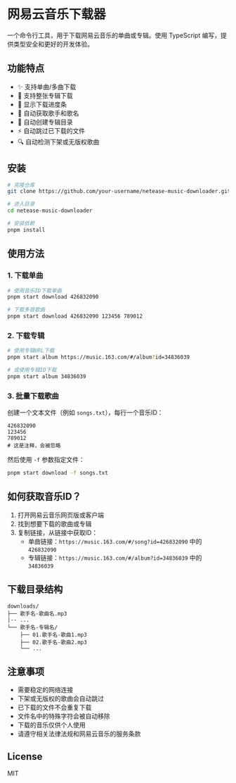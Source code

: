 # 网易云音乐下载器

一个命令行工具，用于下载网易云音乐的单曲或专辑。使用 TypeScript 编写，提供类型安全和更好的开发体验。

## 功能特点

- ✨ 支持单曲/多曲下载
- 📀 支持整张专辑下载
- 🚀 显示下载进度条
- 🎵 自动获取歌手和歌名
- 📂 自动创建专辑目录
- ⚡️ 自动跳过已下载的文件
- 🔍 自动检测下架或无版权歌曲

## 安装

```bash
# 克隆仓库
git clone https://github.com/your-username/netease-music-downloader.git

# 进入目录
cd netease-music-downloader

# 安装依赖
pnpm install
```

## 使用方法

### 1. 下载单曲

```bash
# 使用音乐ID下载单曲
pnpm start download 426832090

# 下载多首歌曲
pnpm start download 426832090 123456 789012
```

### 2. 下载专辑

```bash
# 使用专辑URL下载
pnpm start album https://music.163.com/#/album?id=34836039

# 或使用专辑ID下载
pnpm start album 34836039
```

### 3. 批量下载歌曲

创建一个文本文件（例如 `songs.txt`），每行一个音乐ID：
```
426832090
123456
789012
# 这是注释，会被忽略
```

然后使用 `-f` 参数指定文件：
```bash
pnpm start download -f songs.txt
```

## 如何获取音乐ID？

1. 打开网易云音乐网页版或客户端
2. 找到想要下载的歌曲或专辑
3. 复制链接，从链接中获取ID：
   - 单曲链接：`https://music.163.com/#/song?id=426832090` 中的 `426832090`
   - 专辑链接：`https://music.163.com/#/album?id=34836039` 中的 `34836039`

## 下载目录结构

```
downloads/
├── 歌手名-歌曲名.mp3
|-- ...
└── 歌手名-专辑名/
    ├── 01.歌手名-歌曲1.mp3
    ├── 02.歌手名-歌曲2.mp3
    └── ...
```

## 注意事项

- 需要稳定的网络连接
- 下架或无版权的歌曲会自动跳过
- 已下载的文件不会重复下载
- 文件名中的特殊字符会被自动移除
- 下载的音乐仅供个人使用
- 请遵守相关法律法规和网易云音乐的服务条款

## License

MIT
